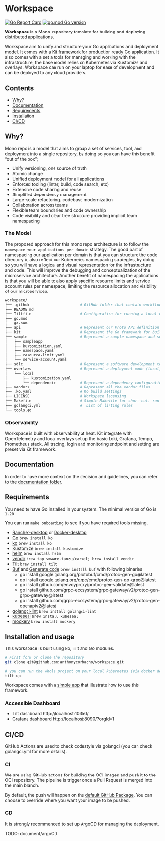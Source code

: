 # Workspace
[![Go Report Card](https://goreportcard.com/badge/github.com/anthonycorbacho/workspace)](https://goreportcard.com/report/github.com/anthonycorbacho/workspace)
[![go.mod Go version](https://img.shields.io/github/go-mod/go-version/anthonycorbacho/workspace)](https://github.com/anthonycorbacho/workspace)

**Workspace** is a Mono-repository template for building and deploying distributed applications.

Workspace aim to unify and structure your Go applications and deployment model. It comes with a [Kit framework](kit) for production ready Go application.
It also comes with a set a tools for managing and working with the infrastructure, the base model relies on Kubernetes via Kustomize and overlays. Workspace can run on your laptop for ease of development and can be deployed to any cloud providers.

## Contents
- [Why?](#why)
- [Documentation](#documentation)
- [Requirements](#requirements)
- [Installation](#installation-and-usage)
- [CI/CD](#cicd)

## Why?
Mono repo is a model that aims to group a set of services, tool, and deployment into a single repository, by doing so you can have this benefit “out of the box”;

 - Unify versioning, one source of truth
 - Atomic change
 - Unified deployment model for all applications
 - Enforced tooling (linter, build, code search, etc)
 - Extensive code sharing and reuse
 - Simplified dependency management
 - Large-scale refactoring. codebase modernization
 - Collaboration across teams
 - Flexible team boundaries and code ownership
 - Code visibility and clear tree structure providing implicit team namespacing

### The Model
The proposed approach for this mono repo architecture is to follow the `namespace your applications per domain` strategy.
The good part of namespacing our application per domain is that you can structure the code directory to also reflect our Kubernetes namespacing strategies, by doing so you will have a logical and visual representation for the infrastructure and code. This will improve the debugging and conceptualization of the microservice architecture.
Another benefit of namespacing the applications is that you will be able to also apply specific resource limits and service account rules per namespace, limiting the resource allocation and visibility of our microservices.

```bash
workspace/
├── .github                       # GitHub folder that contain workflow, codeowners and templates
├── README.md
├── Tiltfile                      # Configuration for running a local env
├── go.mod
├── go.sum
├── api                           # Represent our Proto API definition
├── kit                           # Represent the Go framework for building services
├── sample                        # Represent a sample namespace and service
│   ├── sampleapp
│   ├── kustomization.yaml
│   ├── namespace.yaml
│   ├── resource-limit.yaml
│   └── service-account.yaml 
├── sdlc                          # Represent a software development tools
├── overlays                      # Represent a deployment mode (local, staging, production)
│   └── local
│       ├── kustomization.yaml
│       └── dependencie           # Represent a dependency configuration
├── vendors                       # Represent all the vendor files
├── .ko.yaml                      # Ko build settings
├── LICENSE                       # Workspace licensing
├── Makefile                      # Simple Makefile for short-cut. run command `make help`
├── golangci.yml                  #  List of linting rules
└── tools.go
```

### Observability
Workspace is built with observability at heat. Kit integrate with OpenTelemetry and local overlays set up the basic Loki, Grafana, Tempo, Prometheus stack.
All tracing, login and monitoring endpoint and setting are preset via Kit framework.

## Documentation
In order to have more context on the decision and guidelines, you can refer to the [documentation folder](sdlc/documentation/README.md).

## Requirements
You need to have Go installed in your system.
The minimal version of Go is `1.20`

You can run `make onboarding` to see if you have required tools missing.

- [Rancher-desktop](https://docs.rancherdesktop.io/getting-started/installation/) or [Docker-desktop](https://www.docker.com/products/docker-desktop/)
- [Go](https://go.dev/dl/) `brew install ko`
- [ko](https://github.com/google/ko) `brew install ko`
- [Kustomize](https://kubectl.docs.kubernetes.io/installation/kustomize/) `brew install kustomize`
- [helm](https://helm.sh/docs/intro/install/) `brew install helm`
- [vendir](https://carvel.dev/vendir/docs/v0.32.0/install/) `brew tap vmware-tanzu/carvel; brew install vendir`
- [Tilt](https://tilt.dev/) `brew install tilt`
- [Buf](https://docs.buf.build/installation) and [Generate code](https://docs.buf.build/tour/generate-go-code) `brew install buf` with following binaries
  - go install google.golang.org/protobuf/cmd/protoc-gen-go@latest
  - go install google.golang.org/grpc/cmd/protoc-gen-go-grpc@latest
  - go install github.com/envoyproxy/protoc-gen-validate@latest
  - go install github.com/grpc-ecosystem/grpc-gateway/v2/protoc-gen-grpc-gateway@latest
  - go install github.com/grpc-ecosystem/grpc-gateway/v2/protoc-gen-openapiv2@latest
- [golangci-lint](https://github.com/golangci/golangci-lint) `brew install golangci-lint`
- [kubeseal](https://github.com/bitnami-labs/sealed-secrets) `brew install kubeseal`
- [mockery](https://github.com/vektra/mockery) `brew install mockery`

## Installation and usage
This workspace is built using ko, Tilt and Go modules.

```bash
# First fork or clone the repository
git clone git@github.com:anthonycorbacho/workspace.git

# you can run the whole project on your local kubernetes (via docker desktop or rancher desktop)
tilt up
```

Workspace comes with a [simple app](sample/sampleapp) that illustrate how to use this framework.

### Accessible Dashboard
 - Tilt dashboard http://localhost:10350/
 - Grafana dashboard http://localhost:8090/?orgId=1

## CI/CD
GitHub Actions are used to check codestyle via golangci (you can check golangci.yml for more details).

### CI
We are using GitHub actions for building the OCI images and push it to the OCI repository.
The pipeline is trigger once a Pull Request is merged into the main branch.

By default, the push will happen on the [default GitHub Package](https://github.com/anthonycorbacho?tab=packages). You can choose to override where you want your image to be pushed.

### CD
It is strongly recommended to set up ArgoCD for managing the deployment.

TODO: document/argoCD 
